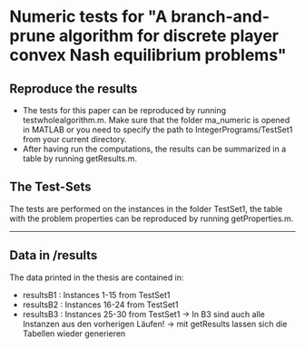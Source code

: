 # Numeric tests for "A branch-and-prune algorithm for discrete player convex Nash equilibrium problems"

## Reproduce the results
- The tests for this paper can be reproduced by running testwholealgorithm.m. Make sure that the folder ma_numeric is opened in MATLAB or you need to specify the path to IntegerPrograms/TestSet1 from your current directory.
- After having run the computations, the results can be summarized in a table by running getResults.m.

## The Test-Sets
The tests are performed on the instances in the folder TestSet1, the table with the problem properties can be reproduced by running getProperties.m.

---
## Data in /results 
The data printed in the thesis are contained in:
- resultsB1 : Instances 1-15  from TestSet1
- resultsB2 : Instances 16-24 from TestSet1
- resultsB3 : Instances 25-30 from TestSet1
-> In B3 sind auch alle Instanzen aus den vorherigen Läufen!
-> mit getResults lassen sich die Tabellen wieder generieren